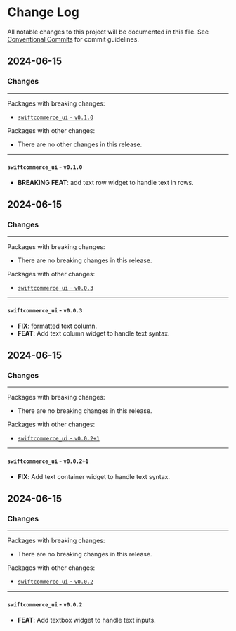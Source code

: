 # Change Log

All notable changes to this project will be documented in this file.
See [Conventional Commits](https://conventionalcommits.org) for commit guidelines.

## 2024-06-15

### Changes

---

Packages with breaking changes:

 - [`swiftcommerce_ui` - `v0.1.0`](#swiftcommerce_ui---v010)

Packages with other changes:

 - There are no other changes in this release.

---

#### `swiftcommerce_ui` - `v0.1.0`

 - **BREAKING** **FEAT**: add text row widget to handle text in rows.


## 2024-06-15

### Changes

---

Packages with breaking changes:

 - There are no breaking changes in this release.

Packages with other changes:

 - [`swiftcommerce_ui` - `v0.0.3`](#swiftcommerce_ui---v003)

---

#### `swiftcommerce_ui` - `v0.0.3`

 - **FIX**: formatted text column.
 - **FEAT**: Add text column widget to handle text syntax.


## 2024-06-15

### Changes

---

Packages with breaking changes:

 - There are no breaking changes in this release.

Packages with other changes:

 - [`swiftcommerce_ui` - `v0.0.2+1`](#swiftcommerce_ui---v0021)

---

#### `swiftcommerce_ui` - `v0.0.2+1`

 - **FIX**: Add text container widget to handle text syntax.


## 2024-06-15

### Changes

---

Packages with breaking changes:

 - There are no breaking changes in this release.

Packages with other changes:

 - [`swiftcommerce_ui` - `v0.0.2`](#swiftcommerce_ui---v002)

---

#### `swiftcommerce_ui` - `v0.0.2`

 - **FEAT**: Add textbox widget to handle text inputs.

